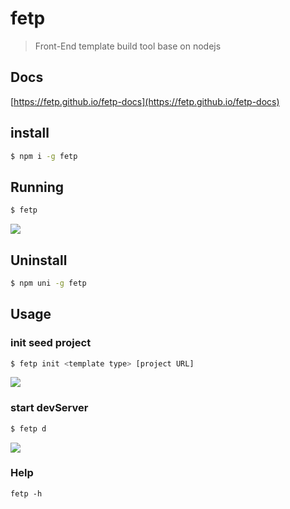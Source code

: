 # fetp 

> Front-End template build tool base on nodejs


## Docs

[https://fetp.github.io/fetp-docs](https://fetp.github.io/fetp-docs)

## install

```bash
$ npm i -g fetp
```

## Running

```bash
$ fetp
```

![](https://makefriends.bs2dl.yy.com/bm1543127896249.gif)

## Uninstall

```bash
$ npm uni -g fetp
```

## Usage

### init seed project

```bash
$ fetp init <template type> [project URL]
```

![](https://makefriends.bs2dl.yy.com/bm1543128050175.gif)


### start devServer

```bash
$ fetp d
```

![](https://makefriends.bs2dl.yy.com/bm1543128085386.gif)

### Help

```
fetp -h
```
